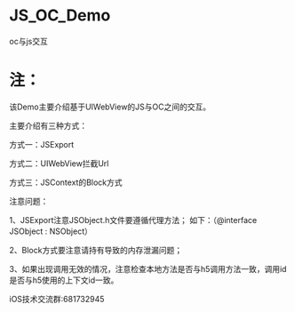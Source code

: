 # JS_OC_Demo
oc与js交互
# 注：
该Demo主要介绍基于UIWebView的JS与OC之间的交互。 

主要介绍有三种方式：

方式一：JSExport

方式二：UIWebView拦截Url

方式三：JSContext的Block方式

注意问题：

1、JSExport注意JSObject.h文件要遵循代理方法；
如下：（@interface JSObject : NSObject<JSObjcDelegate>）

2、Block方式要注意请持有导致的内存泄漏问题；

3、如果出现调用无效的情况，注意检查本地方法是否与h5调用方法一致，调用id是否与h5使用的上下文id一致。

iOS技术交流群:681732945
